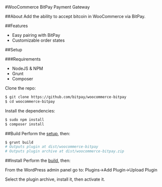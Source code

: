 #WooCommerce BitPay Payment Gateway

##About
Add the ability to accept bitcoin in WooCommerce via BitPay.

##Features

 * Easy pairing with BitPay
 * Customizable order states

##Setup

###Requirements
 * NodeJS & NPM
 * Grunt
 * Composer
 
Clone the repo:
```bash
$ git clone https://github.com/bitpay/woocommerce-bitpay
$ cd woocommerce-bitpay
```
Install the dependencies:
```bash
$ sudo npm install
$ composer install
```
##Build
Perform the [setup](#Setup), then:
```bash
$ grunt build
# Outputs plugin at dist/woocommerce-bitpay
# Outputs plugin archive at dist/woocommerce-bitpay.zip
```

##Install
Perform the [build](#Build), then:

From the WordPress admin panel go to:
Plugins->Add Plugin->Upload Plugin

Select the plugin archive, install it, then activate it.